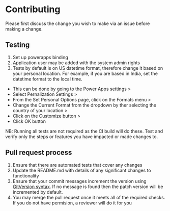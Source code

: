 # Contributing

Please first discuss the change you wish to make via an issue before making a change. 
 
## Testing 

1. Set up powerapps binding
2. Application user may be added with the system admin rights
3. Tests by default is on US datetime format, therefore change it based on your personal location. For example, if you are based in India, set the datetime format to the local time. 
- This can be done by going to the Power Apps settings > 
- Select Pernalization Settings > 
- From the Set Personal Options page, click on the Formats menu > 
- Change the Current Format from the dropdown by ther selecting the country of your location > 
- Click on the Customize button > 
- Click OK button

NB: Running all tests are not required as the CI build will do these. Test and verify only the steps or features you have impacted or made changes to.

## Pull request process

1. Ensure that there are automated tests that cover any changes 
2. Update the README.md with details of any significant changes to functionality
3. Ensure that your commit messages increment the version using [GitVersion syntax](https://gitversion.readthedocs.io/en/latest/input/docs/more-info/version-increments/). If no message is found then the patch version will be incremented by default.
4. You may merge the pull request once it meets all of the required checks. If you do not have permision, a reviewer will do it for you